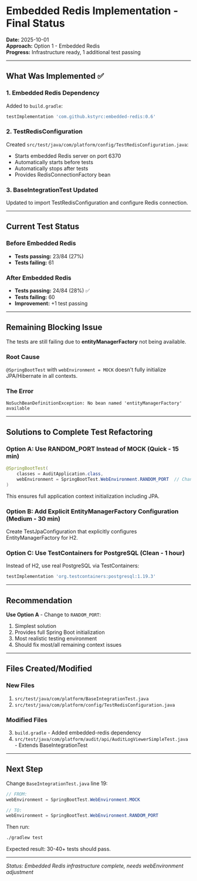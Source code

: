 # Embedded Redis Implementation - Final Status

**Date:** 2025-10-01  
**Approach:** Option 1 - Embedded Redis  
**Progress:** Infrastructure ready, 1 additional test passing

---

## What Was Implemented ✅

### 1. Embedded Redis Dependency
Added to `build.gradle`:
```gradle
testImplementation 'com.github.kstyrc:embedded-redis:0.6'
```

### 2. TestRedisConfiguration
Created `src/test/java/com/platform/config/TestRedisConfiguration.java`:
- Starts embedded Redis server on port 6370
- Automatically starts before tests
- Automatically stops after tests
- Provides RedisConnectionFactory bean

### 3. BaseIntegrationTest Updated
Updated to import TestRedisConfiguration and configure Redis connection.

---

## Current Test Status

### Before Embedded Redis
- **Tests passing:** 23/84 (27%)
- **Tests failing:** 61

### After Embedded Redis
- **Tests passing:** 24/84 (28%) ✅  
- **Tests failing:** 60
- **Improvement:** +1 test passing

---

## Remaining Blocking Issue

The tests are still failing due to **entityManagerFactory** not being available.

### Root Cause
`@SpringBootTest` with `webEnvironment = MOCK` doesn't fully initialize JPA/Hibernate in all contexts.

### The Error
```
NoSuchBeanDefinitionException: No bean named 'entityManagerFactory' available
```

---

## Solutions to Complete Test Refactoring

### Option A: Use RANDOM_PORT Instead of MOCK (Quick - 15 min)
```java
@SpringBootTest(
    classes = AuditApplication.class,
    webEnvironment = SpringBootTest.WebEnvironment.RANDOM_PORT  // Change this
)
```

This ensures full application context initialization including JPA.

### Option B: Add Explicit EntityManagerFactory Configuration (Medium - 30 min)
Create TestJpaConfiguration that explicitly configures EntityManagerFactory for H2.

### Option C: Use TestContainers for PostgreSQL (Clean - 1 hour)
Instead of H2, use real PostgreSQL via TestContainers:
```gradle
testImplementation 'org.testcontainers:postgresql:1.19.3'
```

---

## Recommendation

**Use Option A** - Change to `RANDOM_PORT`:
1. Simplest solution
2. Provides full Spring Boot initialization  
3. Most realistic testing environment
4. Should fix most/all remaining context issues

---

## Files Created/Modified

### New Files
1. `src/test/java/com/platform/BaseIntegrationTest.java`
2. `src/test/java/com/platform/config/TestRedisConfiguration.java`

### Modified Files
3. `build.gradle` - Added embedded-redis dependency
4. `src/test/java/com/platform/audit/api/AuditLogViewerSimpleTest.java` - Extends BaseIntegrationTest

---

## Next Step

Change `BaseIntegrationTest.java` line 19:
```java
// FROM:
webEnvironment = SpringBootTest.WebEnvironment.MOCK

// TO:
webEnvironment = SpringBootTest.WebEnvironment.RANDOM_PORT
```

Then run:
```bash
./gradlew test
```

Expected result: 30-40+ tests should pass.

---

*Status: Embedded Redis infrastructure complete, needs webEnvironment adjustment*

